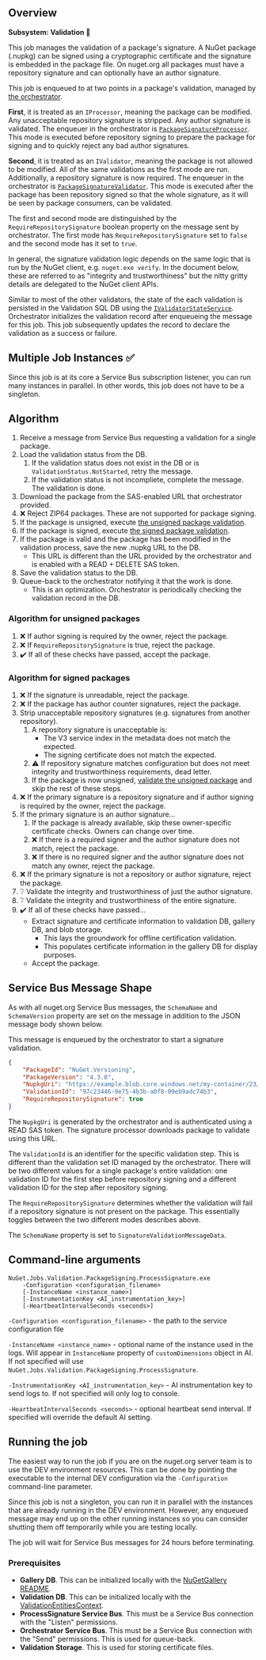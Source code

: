 ﻿## Overview

**Subsystem: Validation 📝**

This job manages the validation of a package's signature. A NuGet package (.nupkg) can be signed using a cryptographic
certificate and the signature is embedded in the package file. On nuget.org all packages must have a repository
signature and can optionally have an author signature.

This job is enqueued to at two points in a package's validation, managed by
[the orchestrator](https://github.com/NuGet/NuGet.Jobs/tree/master/src/NuGet.Services.Validation.Orchestrator).

**First**, it is treated as an `IProcessor`, meaning the package can be modified. Any unacceptable repository signature is
stripped. Any author signature is validated. The enqueuer in the orchestrator is
[`PackageSignatureProcessor`](https://github.com/NuGet/NuGet.Jobs/blob/master/src/NuGet.Services.Validation.Orchestrator/PackageSigning/ProcessSignature/PackageSignatureProcessor.cs).
This mode is executed before repository signing to prepare the package for signing and to quickly reject any bad author
signatures.

**Second**, it is treated as an `IValidator`, meaning the package is not allowed to be modified. All of the same validations
as the first mode are run. Additionally, a repository signature is now required. The enqueuer in the orchestrator is
[`PackageSignatureValidator`](https://github.com/NuGet/NuGet.Jobs/blob/master/src/NuGet.Services.Validation.Orchestrator/PackageSigning/ProcessSignature/PackageSignatureValidator.cs).
This mode is executed after the package has been repository signed so that the whole signature, as it will be seen by
package consumers, can be validated.

The first and second mode are distinguished by the `RequireRepositorySignature` boolean property on the message sent by
orchestrator. The first mode has `RequireRepositorySignature` set to `false` and the second mode has it set to `true`.

In general, the signature validation logic depends on the same logic that is run by the NuGet client, e.g.
`nuget.exe verify`. In the document below, these are referred to as "integrity and trustworthiness" but the nitty
gritty details are delegated to the NuGet client APIs.

Similar to most of the other validators, the state of the each validation is persisted in the Validation SQL DB using the
[`IValidatorStateService`](https://github.com/NuGet/NuGet.Jobs/blob/master/src/Validation.Common.Job/Storage/IValidatorStateService.cs).
Orchestrator initializes the validation record after enqueueing the message for this job. This job subsequently updates
the record to declare the validation as a success or failure.

## Multiple Job Instances ✅

Since this job is at its core a Service Bus subscription listener, you can run many instances in parallel. In other
words, this job does not have to be a singleton.

## Algorithm

1. Receive a message from Service Bus requesting a validation for a single package.
1. Load the validation status from the DB.
   1. If the validation status does not exist in the DB or is `ValidationStatus.NotStarted`, retry the message.
   1. If the validation status is not incompliete, complete the message. The validation is done.
1. Download the package from the SAS-enabled URL that orchestrator provided.
1. ❌ Reject ZIP64 packages. These are not supported for package signing.
1. If the package is unsigned, execute [the unsigned package validation](#algorithm-for-unsigned-packages).
1. If the package is signed, execute [the signed package validation](#algorithm-for-signed-packages).
1. If the package is valid and the package has been modified in the validation process, save the new .nupkg URL to the DB.
   - This URL is different than the URL provided by the orchestrator and is enabled with a READ + DELETE SAS token.
1. Save the validation status to the DB.
1. Queue-back to the orchestrator notifying it that the work is done.
   - This is an optimization. Orchestrator is periodically checking the validation record in the DB.

### Algorithm for unsigned packages

1. ❌ If author signing is required by the owner, reject the package.
1. ❌ If `RequireRepositorySignature` is true, reject the package.
1. ✔️ If all of these checks have passed, accept the package.

### Algorithm for signed packages

1. ❌ If the signature is unreadable, reject the package.
1. ❌ If the package has author counter signatures, reject the package.
1. Strip unacceptable repository signatures (e.g. signatures from another repository).
    1. A repository signature is unacceptable is:
       - The V3 service index in the metadata does not match the expected.
       - The signing certificate does not match the expected.
    1. ⚠️ If repository signature matches configuration but does not meet integrity and trustworthiness requirements, dead letter.
    1. If the package is now unsigned, [validate the unsigned package](#algorithm-for-unsigned-packages) and skip the rest of these steps.
1. ❌ If the primary signature is a repository signature and if author signing is required by the owner, reject the package.
1. If the primary signature is an author signature...
    1. If the package is already available, skip these owner-specific certificate checks. Owners can change over time.
    1. ❌ If there is a required signer and the author signature does not match, reject the package.
    1. ❌ If there is no required signer and the author signature does not match any owner, reject the package.
1. ❌ If the primary signature is not a repository or author signature, reject the package.
1. ❔ Validate the integrity and trustworthiness of just the author signature.
1. ❔ Validate the integrity and trustworthiness of the entire signature.
1. ✔️ If all of these checks have passed...
   - Extract signature and certificate information to validation DB, gallery DB, and blob storage.
     - This lays the groundwork for offline certification validation.
     - This populates certificate information in the gallery DB for display purposes.
   - Accept the package.

## Service Bus Message Shape

As with all nuget.org Service Bus messages, the `SchemaName` and `SchemaVersion` property are set on the message in
addition to the JSON message body shown below.

This message is enqueued by the orchestrator to start a signature validation.

```json
{
    "PackageId": "NuGet.Versioning",
    "PackageVersion": "4.3.0",
    "NupkgUri": "https://example.blob.core.windows.net/my-container/23/package.nupkg?READSAS",
    "ValidationId": "97c23446-9e75-4b3b-a0f8-09eb9adc74b3",
    "RequireRepositorySignature": true
}
```

The `NupkgUri` is generated by the orchestrator and is authenticated using a READ SAS token. The signature
processor downloads package to validate using this URL.

The `ValidationId` is an identifier for the specific validation step. This is different than the validation set
ID managed by the orchestrator. There will be two different values for a single package's entire validation: one
validation ID for the first step before repository signing and a different validation ID for the step after repository
signing.

The `RequireRepositorySignature` determines whether the validation will fail if a repository signature is not
present on the package. This essentially toggles between the two different modes describes above.

The `SchemaName` property is set to `SignatureValidationMessageData`. 

## Command-line arguments

```
NuGet.Jobs.Validation.PackageSigning.ProcessSignature.exe
    -Configuration <configuration_filename>
    [-InstanceName <instance_name>]
    [-InstrumentationKey <AI_instrumentation_key>]
    [-HeartbeatIntervalSeconds <seconds>]
```

`-Configuration <configuration_filename>` - the path to the service configuration file

`-InstanceName <instance_name>` - optional name of the instance used in the logs. Will appear in `InstanceName`
property of `customDimensions` object in AI. If not specified will use `NuGet.Jobs.Validation.PackageSigning.ProcessSignature`.

`-InstrumentationKey <AI_instrumentation_key>` - AI instrumentation key to send logs to. If not specified will only log
to console.

`-HeartbeatIntervalSeconds <seconds>` - optional heartbeat send interval. If specified will override the default AI
setting.

## Running the job

The easiest way to run the job if you are on the nuget.org server team is to use the DEV environment resources. This can
be done by pointing the executable to the internal DEV configuration via the `-Configuration` command-line
parameter.

Since this job is not a singleton, you can run it in parallel with the instances that are already running in the DEV
environment. However, any enqueued message may end up on the other running instances so you can consider shutting them
off temporarily while you are testing locally.

The job will wait for Service Bus messages for 24 hours before terminating.

### Prerequisites

- **Gallery DB**. This can be initialized locally with the [NuGetGallery README](https://github.com/NuGet/NuGetGallery/blob/master/README.md).
- **Validation DB**. This can be initialized locally with the [ValidationEntitiesContext](https://github.com/NuGet/ServerCommon/blob/master/src/NuGet.Services.Validation/Entities/ValidationEntitiesContext.cs).
- **ProcessSignature Service Bus**. This must be a Service Bus connection with the "Listen" permissions.
- **Orchestrator Service Bus**. This must be a Service Bus connection with the "Send" permissions. This is used for queue-back.
- **Validation Storage**. This is used for storing certificate files.
